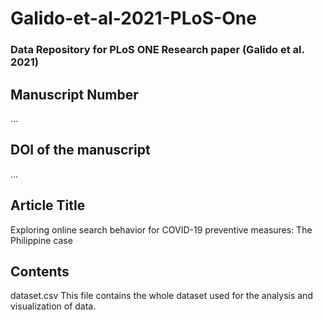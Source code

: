 # Galido-et-al-2021-PLoS-One

### Data Repository for PLoS ONE Research paper (Galido et al. 2021)

## Manuscript Number
...

## DOI of the manuscript
...

## Article Title
Exploring online search behavior for COVID-19 preventive measures: The Philippine case

## Contents
dataset.csv
This file contains the whole dataset used for the analysis and visualization of data.
